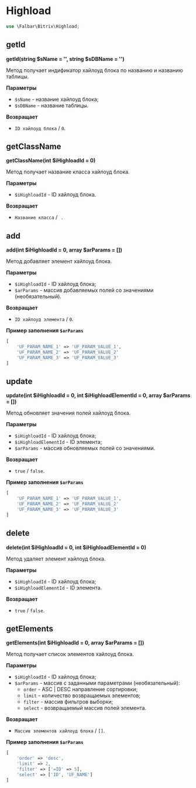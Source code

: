# Highload

```php
use \Falbar\Bitrix\Highload;
```

## getId

**getId(string $sName = '', string $sDBName = '')**

Метод получает индификатор хайлоуд блока по названию и названию таблицы.

**Параметры**

* `$sName` - название хайлоуд блока;
* `$sDBName` - название таблицы.

**Возвращает**

* `ID хайлоуд блока` / `0`.

## getClassName

**getClassName(int $iHighloadId = 0)**

Метод получает название класса хайлоуд блока.

**Параметры**

* `$iHighloadId` - ID хайлоуд блока.

**Возвращает**

* `Название класса` / ` `.

## add

**add(int $iHighloadId = 0, array $arParams = [])**

Метод добавляет элемент хайлоуд блока.

**Параметры**

* `$iHighloadId` - ID хайлоуд блока;
* `$arParams` - массив добавляемых полей со значениями (необязательный).

**Возвращает**

* `ID хайлоуд элемента` / `0`.

**Пример заполнения `$arParams`**

```php
[
    'UF_PARAM_NAME_1' => 'UF_PARAM_VALUE_1',
    'UF_PARAM_NAME_2' => 'UF_PARAM_VALUE_2'
    'UF_PARAM_NAME_3' => 'UF_PARAM_VALUE_3'
]
```

## update

**update(int $iHighloadId = 0, int $iHighloadElementId = 0, array $arParams = [])**

Метод обновляет значения полей хайлоуд блока.

**Параметры**

* `$iHighloadId` - ID хайлоуд блока;
* `$iHighloadElementId` - ID элемента;
* `$arParams` - массив обновляемых полей со значениями.

**Возвращает**

* `true` / `false`.

**Пример заполнения `$arParams`**

```php
[
    'UF_PARAM_NAME_1' => 'UF_PARAM_VALUE_1',
    'UF_PARAM_NAME_2' => 'UF_PARAM_VALUE_2'
    'UF_PARAM_NAME_3' => 'UF_PARAM_VALUE_3'
]
```

## delete

**delete(int $iHighloadId = 0, int $iHighloadElementId = 0)**

Метод удаляет элемент хайлоуд блока.

**Параметры**

* `$iHighloadId` - ID хайлоуд блока;
* `$iHighloadElementId` - ID элемента.

**Возвращает**

* `true` / `false`.

## getElements

**getElements(int $iHighloadId = 0, array $arParams = [])**

Метод получает список элементов хайлоуд блока.

**Параметры**

* `$iHighloadId` - ID хайлоуд блока;
* `$arParams` - массив с заданными параметрами (необязательный):
    * `order` - ASC | DESC направление сортировки;
    * `limit` - количество возвращаемых элементов;
    * `filter` - массив фильтров выборки;
    * `select` - возвращаемый массив полей элемента.

**Возвращает**

* `Массив элементов хайлоуд блока` / `[]`.

**Пример заполнения `$arParams`**

```php
[
    'order' => 'desc',
    'limit' => 2,
    'filter' => ['=ID' => 5],
    'select' => ['ID', 'UF_NAME']
]
```